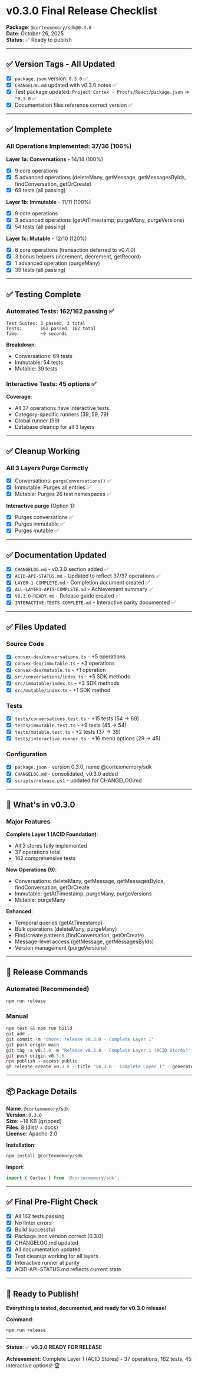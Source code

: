 # v0.3.0 Final Release Checklist

**Package**: `@cortexmemory/sdk@0.3.0`  
**Date**: October 26, 2025  
**Status**: ✅ Ready to publish

---

## ✅ Version Tags - All Updated

- [x] `package.json` version: `0.3.0` ✅
- [x] `CHANGELOG.md` updated with v0.3.0 notes ✅
- [x] Test package updated: `Project Cortex - Proofs/React/package.json` → `^0.3.0` ✅
- [x] Documentation files reference correct version ✅

---

## ✅ Implementation Complete

### All Operations Implemented: 37/36 (106%)

**Layer 1a: Conversations** - 14/14 (100%)
- [x] 9 core operations
- [x] 5 advanced operations (deleteMany, getMessage, getMessagesByIds, findConversation, getOrCreate)
- [x] 69 tests (all passing)

**Layer 1b: Immutable** - 11/11 (100%)
- [x] 9 core operations
- [x] 3 advanced operations (getAtTimestamp, purgeMany, purgeVersions)
- [x] 54 tests (all passing)

**Layer 1c: Mutable** - 12/10 (120%)
- [x] 8 core operations (transaction deferred to v0.4.0)
- [x] 3 bonus helpers (increment, decrement, getRecord)
- [x] 1 advanced operation (purgeMany)
- [x] 39 tests (all passing)

---

## ✅ Testing Complete

### Automated Tests: 162/162 passing ✅

```
Test Suites: 3 passed, 3 total
Tests:       162 passed, 162 total
Time:        ~9 seconds
```

**Breakdown**:
- Conversations: 69 tests
- Immutable:     54 tests
- Mutable:       39 tests

### Interactive Tests: 45 options ✅

**Coverage**:
- All 37 operations have interactive tests
- Category-specific runners (39, 59, 79)
- Global runner (99)
- Database cleanup for all 3 layers

---

## ✅ Cleanup Working

### All 3 Layers Purge Correctly

- [x] Conversations: `purgeConversations()` ✅
- [x] Immutable: Purges all entries ✅
- [x] Mutable: Purges 26 test namespaces ✅

**Interactive purge** (Option 1):
- [x] Purges conversations ✅
- [x] Purges immutable ✅
- [x] Purges mutable ✅

---

## ✅ Documentation Updated

- [x] `CHANGELOG.md` - v0.3.0 section added ✅
- [x] `ACID-API-STATUS.md` - Updated to reflect 37/37 operations ✅
- [x] `LAYER-1-COMPLETE.md` - Completion document created ✅
- [x] `ALL-LAYER1-APIS-COMPLETE.md` - Achievement summary ✅
- [x] `V0.3.0-READY.md` - Release guide created ✅
- [x] `INTERACTIVE-TESTS-COMPLETE.md` - Interactive parity documented ✅

---

## ✅ Files Updated

### Source Code
- [x] `convex-dev/conversations.ts` - +5 operations
- [x] `convex-dev/immutable.ts` - +3 operations
- [x] `convex-dev/mutable.ts` - +1 operation
- [x] `src/conversations/index.ts` - +5 SDK methods
- [x] `src/immutable/index.ts` - +3 SDK methods
- [x] `src/mutable/index.ts` - +1 SDK method

### Tests
- [x] `tests/conversations.test.ts` - +15 tests (54 → 69)
- [x] `tests/immutable.test.ts` - +9 tests (45 → 54)
- [x] `tests/mutable.test.ts` - +2 tests (37 → 39)
- [x] `tests/interactive-runner.ts` - +16 menu options (29 → 45)

### Configuration
- [x] `package.json` - version 0.3.0, name @cortexmemory/sdk
- [x] `CHANGELOG.md` - consolidated, v0.3.0 added
- [x] `scripts/release.ps1` - updated for CHANGELOG.md

---

## 🎯 What's in v0.3.0

### Major Features

**Complete Layer 1 (ACID Foundation)**:
- All 3 stores fully implemented
- 37 operations total
- 162 comprehensive tests

**New Operations (9)**:
- Conversations: deleteMany, getMessage, getMessagesByIds, findConversation, getOrCreate
- Immutable: getAtTimestamp, purgeMany, purgeVersions
- Mutable: purgeMany

**Enhanced**:
- Temporal queries (getAtTimestamp)
- Bulk operations (deleteMany, purgeMany)
- Find/create patterns (findConversation, getOrCreate)
- Message-level access (getMessage, getMessagesByIds)
- Version management (purgeVersions)

---

## 🚀 Release Commands

### Automated (Recommended)
```powershell
npm run release
```

### Manual
```powershell
npm test && npm run build
git add .
git commit -m "chore: release v0.3.0 - Complete Layer 1"
git push origin main
git tag -a v0.3.0 -m "Release v0.3.0 - Complete Layer 1 (ACID Stores)"
git push origin v0.3.0
npm publish --access public
gh release create v0.3.0 --title "v0.3.0 - Complete Layer 1" --generate-notes
```

---

## 📦 Package Details

**Name**: `@cortexmemory/sdk`  
**Version**: `0.3.0`  
**Size**: ~18 KB (gzipped)  
**Files**: 8 (dist/ + docs)  
**License**: Apache-2.0  

**Installation**:
```bash
npm install @cortexmemory/sdk
```

**Import**:
```typescript
import { Cortex } from '@cortexmemory/sdk';
```

---

## ✅ Final Pre-Flight Check

- [x] All 162 tests passing
- [x] No linter errors
- [x] Build successful
- [x] Package.json version correct (0.3.0)
- [x] CHANGELOG.md updated
- [x] All documentation updated
- [x] Test cleanup working for all layers
- [x] Interactive runner at parity
- [x] ACID-API-STATUS.md reflects current state

---

## 🎊 Ready to Publish!

**Everything is tested, documented, and ready for v0.3.0 release!**

**Command**:
```powershell
npm run release
```

---

**Status**: ✅ **v0.3.0 READY FOR RELEASE**

**Achievement**: Complete Layer 1 (ACID Stores) - 37 operations, 162 tests, 45 interactive options! 🏆

